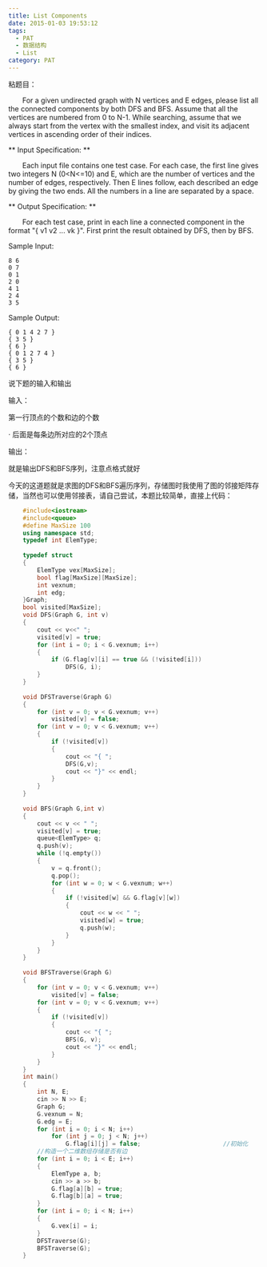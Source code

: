 ```yaml
---
title: List Components
date: 2015-01-03 19:53:12
tags: 
  - PAT
  - 数据结构
  - List
category: PAT
---
```


粘题目：

&emsp;&emsp;For a given undirected graph with N vertices and E edges, please list all the connected components by both DFS and BFS. Assume that all the vertices are numbered from 0 to N-1. While searching, assume that we always start from the vertex with the smallest index, and visit its adjacent vertices in ascending order of their indices.
<!-- more -->
** Input Specification: **

&emsp;&emsp;Each input file contains one test case. For each case, the first line gives two integers N (0<N<=10) and E, which are the number of vertices and the number of edges, respectively. Then E lines follow, each described an edge by giving the two ends. All the numbers in a line are separated by a space.

** Output Specification: **

&emsp;&emsp;For each test case, print in each line a connected component in the format "{ v1 v2 ... vk }". First print the result obtained by DFS, then by BFS.

Sample Input:

    
    
    8 6
    0 7
    0 1
    2 0
    4 1
    2 4
    3 5
    

Sample Output:

    
    
    { 0 1 4 2 7 }
    { 3 5 }
    { 6 }
    { 0 1 2 7 4 }
    { 3 5 }
    { 6 }

  

说下题的输入和输出

输入：

第一行顶点的个数和边的个数

·  后面是每条边所对应的2个顶点

输出：

就是输出DFS和BFS序列，注意点格式就好

  

今天的这道题就是求图的DFS和BFS遍历序列，存储图时我使用了图的邻接矩阵存储，当然也可以使用邻接表，请自己尝试，本题比较简单，直接上代码：

```C++
    #include<iostream>
    #include<queue>
    #define MaxSize 100
    using namespace std;
    typedef int ElemType;
    
    typedef struct
    {
    	ElemType vex[MaxSize];
    	bool flag[MaxSize][MaxSize];
    	int vexnum;
    	int edg;
    }Graph;
    bool visited[MaxSize];
    void DFS(Graph G, int v)
    {
    	cout << v<<" ";
    	visited[v] = true;
    	for (int i = 0; i < G.vexnum; i++)
    	{
    		if (G.flag[v][i] == true && (!visited[i]))
    			DFS(G, i);
    	}
    }
    
    void DFSTraverse(Graph G)
    {
    	for (int v = 0; v < G.vexnum; v++)
    		visited[v] = false;
    	for (int v = 0; v < G.vexnum; v++)
    	{
    		if (!visited[v])
    		{
    			cout << "{ ";
    			DFS(G,v);
    			cout << "}" << endl;
    		}
    	}
    }
    
    void BFS(Graph G,int v)
    {
    	cout << v << " ";
    	visited[v] = true;
    	queue<ElemType> q;
    	q.push(v);
    	while (!q.empty())
    	{
    		v = q.front();
    		q.pop();
    		for (int w = 0; w < G.vexnum; w++)
    		{
    			if (!visited[w] && G.flag[v][w])
    			{
    				cout << w << " ";
    				visited[w] = true;
    				q.push(w);
    			}
    		}
    	}
    }
    
    void BFSTraverse(Graph G)
    {
    	for (int v = 0; v < G.vexnum; v++)
    		visited[v] = false;
    	for (int v = 0; v < G.vexnum; v++)
    	{
    		if (!visited[v])
    		{
    			cout << "{ ";
    			BFS(G, v);
    			cout << "}" << endl;
    		}
    	}
    }
    int main()
    {
    	int N, E;
    	cin >> N >> E;
    	Graph G;
    	G.vexnum = N;
    	G.edg = E;
    	for (int i = 0; i < N; i++)
    		for (int j = 0; j < N; j++)
    			G.flag[i][j] = false;                       //初始化
    	//构造一个二维数组存储是否有边
    	for (int i = 0; i < E; i++)
    	{
    		ElemType a, b;
    		cin >> a >> b;
    		G.flag[a][b] = true;
    		G.flag[b][a] = true;
    	}   
    	for (int i = 0; i < N; i++)
    	{
    		G.vex[i] = i;
    	}
    	DFSTraverse(G);
    	BFSTraverse(G);
    }

```

